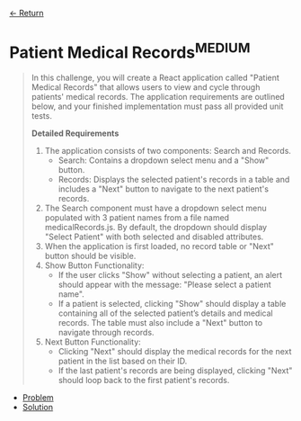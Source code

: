 [&larr; Return](https://hanggrian.github.io/grind-hackerrank/)

# Patient Medical Records<sup>MEDIUM</sup>

> In this challenge, you will create a React application called "Patient Medical
  Records" that allows users to view and cycle through patients' medical
  records. The application requirements are outlined below, and your finished
  implementation must pass all provided unit tests.
>
> **Detailed Requirements**
>
> 1.  The application consists of two components: Search and Records.
>     - Search: Contains a dropdown select menu and a "Show" button.
>     - Records: Displays the selected patient's records in a table and includes
        a "Next" button to navigate to the next patient's records.
> 1.  The Search component must have a dropdown select menu populated with 3
      patient names from a file named medicalRecords.js. By default, the
      dropdown should display "Select Patient" with both selected and disabled
      attributes.
> 1.  When the application is first loaded, no record table or "Next" button
      should be visible.
> 1.  Show Button Functionality:
>     - If the user clicks "Show" without selecting a patient, an alert should
        appear with the message: "Please select a patient name".
>     - If a patient is selected, clicking "Show" should display a table
        containing all of the selected patient’s details and medical records.
        The table must also include a "Next" button to navigate through records.
> 1.  Next Button Functionality:
>     - Clicking "Next" should display the medical records for the next patient
        in the list based on their ID.
>     - If the last patient's records are being displayed, clicking "Next"
        should loop back to the first patient's records.

- [Problem](https://www.hackerrank.com/challenges/patient-medical-records/)
- [Solution](https://github.com/hanggrian/grind-hackerrank/blob/main/react/src/patient-medical-records.tsx)
